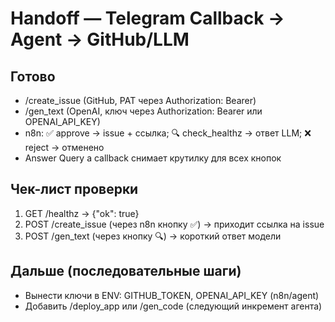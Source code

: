 # Handoff — Telegram Callback → Agent → GitHub/LLM

## Готово
- /create_issue (GitHub, PAT через Authorization: Bearer)
- /gen_text (OpenAI, ключ через Authorization: Bearer или OPENAI_API_KEY)
- n8n: ✅ approve → issue + ссылка; 🔍 check_healthz → ответ LLM; ❌ reject → отменено
- Answer Query a callback снимает крутилку для всех кнопок

## Чек-лист проверки
1) GET /healthz → {"ok": true}
2) POST /create_issue (через n8n кнопку ✅) → приходит ссылка на issue
3) POST /gen_text (через кнопку 🔍) → короткий ответ модели

## Дальше (последовательные шаги)
- Вынести ключи в ENV: GITHUB_TOKEN, OPENAI_API_KEY (n8n/agent)
- Добавить /deploy_app или /gen_code (следующий инкремент агента)
